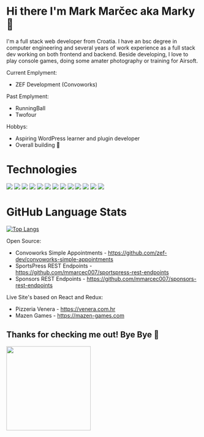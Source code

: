 # Hi there I'm Mark Marčec aka Marky👋

I'm a full stack web developer from Croatia. I have an bsc degree in computer engineering and several years of work experience as a full stack dev working on both frontend and backend. 
Beside developing, I love to play console games, doing some amater photography or training for Airsoft.

Current Emplyment:
* ZEF Development (Convoworks)

Past Emplyment:
* RunningBall
* Twofour

Hobbys:
* Aspiring WordPress learner and plugin developer
* Overall building 🔨

# Technologies

![](https://img.shields.io/badge/Code-JavaScript-informational?style=flat&logo=javascript&color=2bbc8a)
![](https://img.shields.io/badge/Code-Angular-informational?style=flat&logo=angular&color=2bbc8a)
![](https://img.shields.io/badge/Code-React-informational?style=flat&logo=react&color=2bbc8a)
![](https://img.shields.io/badge/Code-Redux-informational?style=flat&logo=redux&color=2bbc8a)
![](https://img.shields.io/badge/Code-php-informational?style=flat&logo=php&color=2bbc8a)
![](https://img.shields.io/badge/Code-swift-informational?style=flat&logo=swift&color=2bbc8a)
![](https://img.shields.io/badge/Cloud-Digital_Ocean-informational?style=flat&logo=digitalocean&color=2bbc8a)
![](https://img.shields.io/badge/Cloud-Nginx-informational?style=flat&logo=nginx&color=2bbc8a)
![](https://img.shields.io/badge/OS-Linux-informational?style=flat&logo=linux&color=2bbc8a)
![](https://img.shields.io/badge/Technology-Alexa-informational?style=flat&logo=AmazonAlexa&color=2bbc8a)
![](https://img.shields.io/badge/Technology-WordPress-informational?style=flat&logo=WordPress&color=2bbc8a)
![](https://img.shields.io/badge/Tools-Github-informational?style=flat&logo=Github&color=2bbc8a)
![](https://img.shields.io/badge/Tools-PhpStorm-informational?style=flat&logo=PhpStorm&color=2bbc8a)

# GitHub Language Stats

[![Top Langs](https://github-readme-stats.vercel.app/api/top-langs/?username=mmarcec007&layout=compact&theme=dark)](https://github.com/anuraghazra/github-readme-stats)

Open Source:
* Convoworks Simple Appointments - https://github.com/zef-dev/convoworks-simple-appointments
* SportsPress REST Endpoints - https://github.com/mmarcec007/sportspress-rest-endpoints
* Sponsors REST Endpoints - https://github.com/mmarcec007/sponsors-rest-endpoints

Live Site's based on React and Redux:
* Pizzeria Venera - https://venera.com.hr
* Mazen Games - https://mazen-games.com

## Thanks for checking me out! Bye Bye 🤪
<img src="https://c.tenor.com/Ux64jVIE2pQAAAAC/bye-tata.gif" width="220"/>
